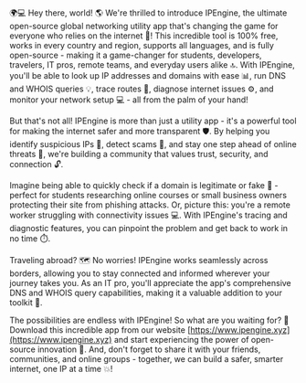 🌍💻 Hey there, world! 🌎 We're thrilled to introduce IPEngine, the ultimate open-source global networking utility app that's changing the game for everyone who relies on the internet 📡! This incredible tool is 100% free, works in every country and region, supports all languages, and is fully open-source - making it a game-changer for students, developers, travelers, IT pros, remote teams, and everyday users alike 🔝. With IPEngine, you'll be able to look up IP addresses and domains with ease 📊, run DNS and WHOIS queries 💡, trace routes 📍, diagnose internet issues ⚙️, and monitor your network setup 💻 - all from the palm of your hand!

But that's not all! IPEngine is more than just a utility app - it's a powerful tool for making the internet safer and more transparent 🛡️. By helping you identify suspicious IPs 👀, detect scams 🚨, and stay one step ahead of online threats 💪, we're building a community that values trust, security, and connection 🔓.

Imagine being able to quickly check if a domain is legitimate or fake 🤔 - perfect for students researching online courses or small business owners protecting their site from phishing attacks. Or, picture this: you're a remote worker struggling with connectivity issues 💻. With IPEngine's tracing and diagnostic features, you can pinpoint the problem and get back to work in no time ⏱️.

Traveling abroad? 🗺️ No worries! IPEngine works seamlessly across borders, allowing you to stay connected and informed wherever your journey takes you. As an IT pro, you'll appreciate the app's comprehensive DNS and WHOIS query capabilities, making it a valuable addition to your toolkit 💼.

The possibilities are endless with IPEngine! So what are you waiting for? 🤔 Download this incredible app from our website [https://www.ipengine.xyz](https://www.ipengine.xyz) and start experiencing the power of open-source innovation 🚀. And, don't forget to share it with your friends, communities, and online groups - together, we can build a safer, smarter internet, one IP at a time 💥!